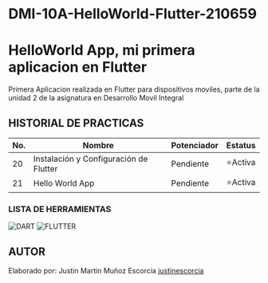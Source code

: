 # DMI-10A-HelloWorld-Flutter-210659

# HelloWorld App, mi primera aplicacion en Flutter
Primera Aplicacion realizada en Flutter para dispositivos moviles, 
parte de la unidad 2 de la asignatura en Desarrollo Movil Integral

## HISTORIAL DE PRACTICAS
|No.|Nombre|Potenciador|Estatus|
|--|--|--|--|
|20|Instalación y Configuración de Flutter|Pendiente|⭐Activa|
|21|Hello World App|Pendiente|⭐Activa|


### LISTA DE HERRAMIENTAS
![DART](https://img.shields.io/badge/Dart-0175C2?style-for-the-badge&logo=dart&logoColor=white)
![FLUTTER](https://img.shields.io/badge/Flutter-02569B?style=for-the-badge&logo=flutter&logoColor=white)

## AUTOR
Elaborado por: Justin Martin Muñoz Escorcia [justinescorcia](https://github.com/justinescorcia)
